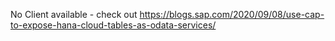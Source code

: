 No Client available - check out 
https://blogs.sap.com/2020/09/08/use-cap-to-expose-hana-cloud-tables-as-odata-services/
